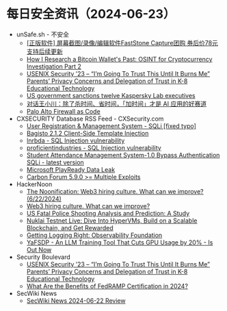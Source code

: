 # 每日安全资讯（2024-06-23）

- unSafe.sh - 不安全
  - [[正版软件] 屏幕截图/录像/编辑软件FastStone Capture团购 券后价78元支持后续更新](https://buaq.net/go-246722.html)
  - [How I Research a Bitcoin Wallet's Past: OSINT for Cryptocurrency Investigation Part 2](https://buaq.net/go-246723.html)
  - [USENIX Security ’23 – “I’m Going To Trust This Until It Burns Me” Parents’ Privacy Concerns and Delegation of Trust in K-8 Educational Technology](https://buaq.net/go-246733.html)
  - [US government sanctions twelve Kaspersky Lab executives](https://buaq.net/go-246719.html)
  - [对话王小川：除了杀时间、省时间，「加时间」才是 AI 应用的好赛道](https://buaq.net/go-246739.html)
  - [Palo Alto Firewall as Code](https://buaq.net/go-246718.html)
- CXSECURITY Database RSS Feed - CXSecurity.com
  - [User Registration & Management System - SQLi [fixed typo]](https://cxsecurity.com/issue/WLB-2024060053)
  - [Bagisto 2.1.2 Client-Side Template Injection](https://cxsecurity.com/issue/WLB-2024060052)
  - [lnrbda - SQL Injection vulnerability](https://cxsecurity.com/issue/WLB-2024060051)
  - [proficientindustries - SQL Injection vulnerability](https://cxsecurity.com/issue/WLB-2024060050)
  - [Student Attendance Management System-1.0 Bypass Authentication SQLi - latest version](https://cxsecurity.com/issue/WLB-2024060049)
  - [Microsoft PlayReady Data Leak](https://cxsecurity.com/issue/WLB-2024060048)
  - [Carbon Forum 5.9.0 >= Multiple Exploits](https://cxsecurity.com/issue/WLB-2024060047)
- HackerNoon
  - [The Noonification: Web3 hiring culture. What can we improve? (6/22/2024)](https://hackernoon.com/6-22-2024-noonification?source=rss)
  - [Web3 hiring culture. What can we improve?](https://hackernoon.com/web3-hiring-culture-what-can-we-improve?source=rss)
  - [US Fatal Police Shooting Analysis and Prediction: A Study](https://hackernoon.com/us-fatal-police-shooting-analysis-and-prediction-a-study?source=rss)
  - [Nuklai Testnet Live: Dive Into HyperVMs, Build on a Scalable Blockchain, and Get Rewarded](https://hackernoon.com/nuklai-testnet-live-dive-into-hypervms-build-on-a-scalable-blockchain-and-get-rewarded?source=rss)
  - [Getting Logging Right: Observability Foundation](https://hackernoon.com/getting-logging-right-observability-foundation?source=rss)
  - [YaFSDP - An LLM Training Tool That Cuts GPU Usage by 20% - Is Out Now](https://hackernoon.com/yafsdp-an-llm-training-tool-that-cuts-gpu-usage-by-20percent-is-out-now?source=rss)
- Security Boulevard
  - [USENIX Security ’23 – “I’m Going To Trust This Until It Burns Me” Parents’ Privacy Concerns and Delegation of Trust in K-8 Educational Technology](https://securityboulevard.com/2024/06/usenix-security-23-im-going-to-trust-this-until-it-burns-me-parents-privacy-concerns-and-delegation-of-trust-in-k-8-educational-technology/)
  - [What Are the Benefits of FedRAMP Certification in 2024?](https://securityboulevard.com/2024/06/what-are-the-benefits-of-fedramp-certification-in-2024/)
- SecWiki News
  - [SecWiki News 2024-06-22 Review](http://www.sec-wiki.com/?2024-06-22)
